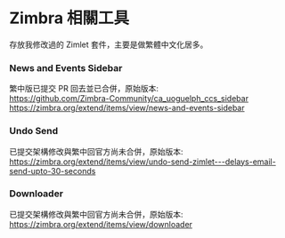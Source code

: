 # Zimbra 相關工具

存放我修改過的 Zimlet 套件，主要是做繁體中文化居多。
  
### News and Events Sidebar
繁中版已提交 PR 回去並已合併，原始版本:  
https://github.com/Zimbra-Community/ca_uoguelph_ccs_sidebar  
https://zimbra.org/extend/items/view/news-and-events-sidebar  
  
    
  
  
### Undo Send
已提交架構修改與繁中回官方尚未合併，原始版本:  
https://zimbra.org/extend/items/view/undo-send-zimlet---delays-email-send-upto-30-seconds  
  
  
    
### Downloader
已提交架構修改與繁中回官方尚未合併，原始版本:  
https://zimbra.org/extend/items/view/downloader
